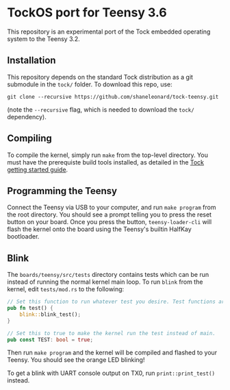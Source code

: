 # TockOS port for Teensy 3.6

This repository is an experimental port of the Tock embedded operating system to
the Teensy 3.2.

## Installation

This repository depends on the standard Tock distribution as a git submodule 
in the `tock/` folder. To download this repo, use: 

```
git clone --recursive https://github.com/shaneleonard/tock-teensy.git
```

(note the `--recursive` flag, which is needed to download the `tock/` 
dependency).


## Compiling

To compile the kernel, simply run `make` from the top-level directory. You must
have the prerequiste build tools installed, as detailed in the
[Tock getting started guide](https://github.com/helena-project/tock/blob/master/doc/Getting_Started.md).

## Programming the Teensy

Connect the Teensy via USB to your computer, and run `make program` from the
root directory. You should see a prompt telling you to press the reset button on
your board. Once you press the button, `teensy-loader-cli` will flash the kernel
onto the board using the Teensy's builtin HalfKay bootloader.

## Blink

The `boards/teensy/src/tests` directory contains tests which can be run instead of running
the normal kernel main loop. To run `blink` from the kernel, edit
`tests/mod.rs` to the following:

```rust
// Set this function to run whatever test you desire. Test functions are named XXX_test by convention.
pub fn test() {
    blink::blink_test();
}

// Set this to true to make the kernel run the test instead of main.
pub const TEST: bool = true;
```

Then run `make program` and the kernel will be compiled and flashed to your
Teensy. You should see the orange LED blinking!

To get a blink with UART console output on TX0, run `print::print_test()` instead.
